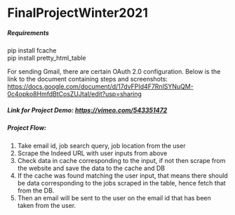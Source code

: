 # FinalProjectWinter2021

##### Requirements
pip install fcache<br />
pip install pretty_html_table

For sending Gmail, there are certain OAuth 2.0 configuration. Below is the link to the document containing steps and screenshots:
https://docs.google.com/document/d/17dvFPId4F7RnlSYNuQM-0c4opko8HmfdBtCosZUJtaI/edit?usp=sharing

##### Link for Project Demo: https://vimeo.com/543351472

##### Project Flow:
1)	Take email id, job search query, job location from the user
2)	Scrape the Indeed URL with user inputs from above
3)	Check data in cache corresponding to the input, if not then scrape from the website and save the data to the cache and DB
4)	If the cache was found matching the user input, that means there should be data corresponding to the jobs scraped in the table, hence fetch that from the DB.
5)	Then an email will be sent to the user on the email id that has been taken from the user.
